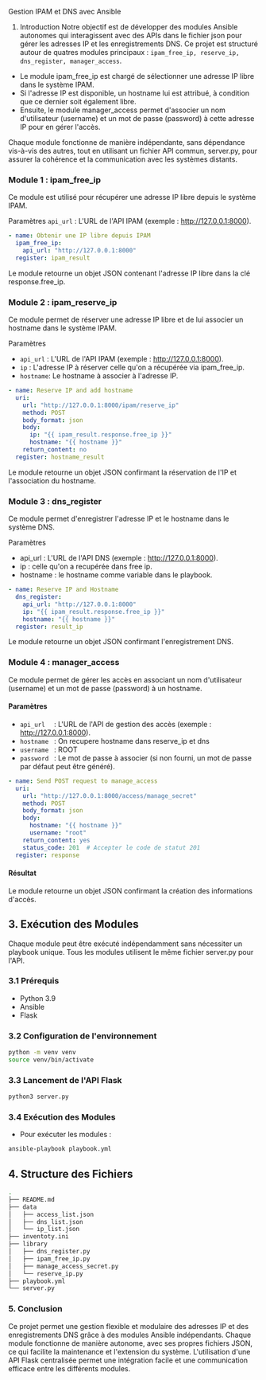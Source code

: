 Gestion IPAM et DNS avec Ansible
1. Introduction
Notre objectif est de développer des modules Ansible autonomes qui interagissent avec des APIs dans le fichier json  pour gérer les adresses IP et les enregistrements DNS. Ce projet est structuré autour de quatres modules principaux : `ipam_free_ip, reserve_ip, dns_register, manager_access`.

- Le module ipam_free_ip est chargé de sélectionner une adresse IP libre dans le système IPAM. 
- Si l'adresse IP est disponible, un hostname lui est attribué, à condition que ce dernier soit également libre. 
- Ensuite, le module manager_access permet d'associer un nom d'utilisateur (username) et un mot de passe (password) à cette adresse IP pour en gérer l'accès.

Chaque module fonctionne de manière indépendante, sans dépendance vis-à-vis des autres, tout en utilisant un fichier API commun, server.py, pour assurer la cohérence et la communication avec les systèmes distants.


### Module 1 : ipam_free_ip

Ce module est utilisé pour récupérer une adresse IP libre depuis le système IPAM.

Paramètres
`api_url` : L'URL de l'API IPAM (exemple : http://127.0.0.1:8000).

```yaml
- name: Obtenir une IP libre depuis IPAM
  ipam_free_ip:
    api_url: "http://127.0.0.1:8000"
  register: ipam_result
```

Le module retourne un objet JSON contenant l'adresse IP libre dans la clé response.free_ip.

### Module 2 : ipam_reserve_ip

Ce module permet de réserver une adresse IP libre et de lui associer un hostname dans le système IPAM.

Paramètres
- `api_url` : L'URL de l'API IPAM (exemple : http://127.0.0.1:8000).
- `ip` : L'adresse IP à réserver celle qu'on a récupérée via ipam_free_ip.
- `hostname`: Le hostname à associer à l'adresse IP.

```yaml
- name: Reserve IP and add hostname
  uri:
    url: "http://127.0.0.1:8000/ipam/reserve_ip"
    method: POST
    body_format: json
    body:
      ip: "{{ ipam_result.response.free_ip }}"
      hostname: "{{ hostname }}"
    return_content: no
  register: hostname_result
```

Le module retourne un objet JSON confirmant la réservation de l'IP et l'association du hostname.

### Module 3 : dns_register

Ce module permet d'enregistrer l'adresse IP et le hostname dans le système DNS.

Paramètres
- api_url : L'URL de l'API DNS (exemple : http://127.0.0.1:8000).
- ip : celle qu'on a recupérée dans free ip.
- hostname : le hostname comme variable dans le playbook.


```yaml
- name: Reserve IP and Hostname
  dns_register:
    api_url: "http://127.0.0.1:8000"
    ip: "{{ ipam_result.response.free_ip }}"
    hostname: "{{ hostname }}"
  register: result_ip
```
Le module retourne un objet JSON confirmant l'enregistrement DNS.

### Module 4 : manager_access

Ce module permet de gérer les accès en associant un nom d'utilisateur (username) et un mot de passe (password) à un hostname.

#### Paramètres
- `api_url  ` : L'URL de l'API de gestion des accès (exemple : http://127.0.0.1:8000).
- `hostname ` : On recupere hostname dans reserve_ip et dns
- `username ` : ROOT
- `password ` : Le mot de passe à associer (si non fourni, un mot de passe par défaut peut être généré).


```yaml
- name: Send POST request to manage_access
  uri:
    url: "http://127.0.0.1:8000/access/manage_secret"
    method: POST
    body_format: json
    body:
      hostname: "{{ hostname }}"
      username: "root"
    return_content: yes
    status_code: 201  # Accepter le code de statut 201
  register: response
```
#### Résultat
Le module retourne un objet JSON confirmant la création des informations d'accès.

## 3. Exécution des Modules
Chaque module peut être exécuté indépendamment sans nécessiter un playbook unique. Tous les modules utilisent le même fichier server.py pour l'API.

### 3.1 Prérequis
- Python 3.9
- Ansible
- Flask

### 3.2 Configuration de l'environnement
```sh
python -m venv venv
source venv/bin/activate
```
### 3.3 Lancement de l'API Flask
```sh
python3 server.py
```
### 3.4 Exécution des Modules
- Pour exécuter les modules  :

```sh
ansible-playbook playbook.yml
```
## 4. Structure des Fichiers
```sh
.
├── README.md
├── data
│   ├── access_list.json
│   ├── dns_list.json
│   └── ip_list.json
├── inventoty.ini
├── library
│   ├── dns_register.py
│   ├── ipam_free_ip.py
│   ├── manage_access_secret.py
│   └── reserve_ip.py
├── playbook.yml
└── server.py
```
### 5. Conclusion

Ce projet permet une gestion flexible et modulaire des adresses IP et des enregistrements DNS grâce à des modules Ansible indépendants. Chaque module fonctionne de manière autonome, avec ses propres fichiers JSON, ce qui facilite la maintenance et l'extension du système. L'utilisation d'une API Flask centralisée permet une intégration facile et une communication efficace entre les différents modules.